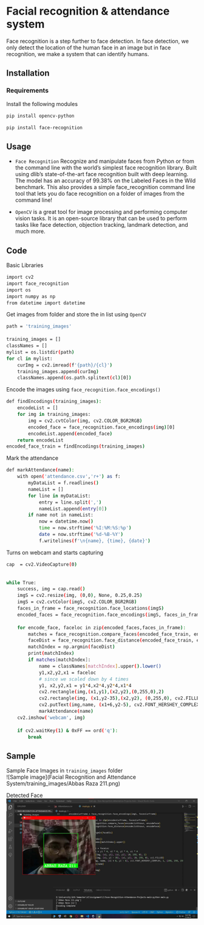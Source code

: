 # Facial recognition & attendance system

Face recognition is a step further to face detection. In face detection, we only detect the location of the human face in an image but in face recognition, we make a system that can identify humans.

## Installation

### Requirements

Install the following modules

```bash
pip install opencv-python
```

```bash
pip install face-recognition
```

## Usage

- `Face Recognition` Recognize and manipulate faces from Python or from the command line with the world’s simplest face recognition library. Built using dlib’s state-of-the-art face recognition built with deep learning. The model has an accuracy of 99.38% on the Labeled Faces in the Wild benchmark. This also provides a simple face_recognition command line tool that lets you do face recognition on a folder of images from the command line!

- `OpenCV` is a great tool for image processing and performing computer vision tasks. It is an open-source library that can be used to perform tasks like face detection, objection tracking, landmark detection, and much more.

## Code

Basic Libraries

```bash
import cv2
import face_recognition
import os
import numpy as np
from datetime import datetime
```

Get images from folder and store the in list using `OpenCV`

```bash
path = 'training_images'

training_images = []
classNames = []
mylist = os.listdir(path)
for cl in mylist:
    curImg = cv2.imread(f'{path}/{cl}')
    training_images.append(curImg)
    classNames.append(os.path.splitext(cl)[0])
```

Encode the images using `face_recognition.face_encodings()`

```bash
def findEncodings(training_images):
    encodeList = []
    for img in training_images:
        img = cv2.cvtColor(img, cv2.COLOR_BGR2RGB)
        encoded_face = face_recognition.face_encodings(img)[0]
        encodeList.append(encoded_face)
    return encodeList
encoded_face_train = findEncodings(training_images)
```

Mark the attendance

```bash
def markAttendance(name):
    with open('attendance.csv','r+') as f:
        myDataList = f.readlines()
        nameList = []
        for line in myDataList:
            entry = line.split(',')
            nameList.append(entry[0])
        if name not in nameList:
            now = datetime.now()
            time = now.strftime('%I:%M:%S:%p')
            date = now.strftime('%d-%B-%Y')
            f.writelines(f'\n{name}, {time}, {date}')
```

Turns on webcam and starts capturing

```bash
cap  = cv2.VideoCapture(0)
```

```bash

while True:
    success, img = cap.read()
    imgS = cv2.resize(img, (0,0), None, 0.25,0.25)
    imgS = cv2.cvtColor(imgS, cv2.COLOR_BGR2RGB)
    faces_in_frame = face_recognition.face_locations(imgS)
    encoded_faces = face_recognition.face_encodings(imgS, faces_in_frame)

    for encode_face, faceloc in zip(encoded_faces,faces_in_frame):
        matches = face_recognition.compare_faces(encoded_face_train, encode_face)
        faceDist = face_recognition.face_distance(encoded_face_train, encode_face)
        matchIndex = np.argmin(faceDist)
        print(matchIndex)
        if matches[matchIndex]:
            name = classNames[matchIndex].upper().lower()
            y1,x2,y2,x1 = faceloc
            # since we scaled down by 4 times
            y1, x2,y2,x1 = y1*4,x2*4,y2*4,x1*4
            cv2.rectangle(img,(x1,y1),(x2,y2),(0,255,0),2)
            cv2.rectangle(img, (x1,y2-35),(x2,y2), (0,255,0), cv2.FILLED)
            cv2.putText(img,name, (x1+6,y2-5), cv2.FONT_HERSHEY_COMPLEX,1,(255,255,255),2)
            markAttendance(name)
    cv2.imshow('webcam', img)

    if cv2.waitKey(1) & 0xFF == ord('q'):
        break
```

## Sample

Sample Face Images in `training_images` folder <br/>
![Sample image](Facial Recognition and Attendance System/training_images/Abbas Raza 211.png) <br/>

Detected Face <br/>
![Result](result/myImage1.jpg)
